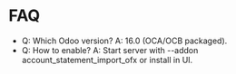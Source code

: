# FAQ

- Q: Which Odoo version? A: 16.0 (OCA/OCB packaged).
- Q: How to enable? A: Start server with --addon account_statement_import_ofx or install in UI.
